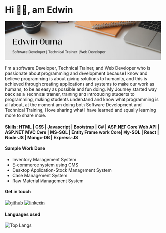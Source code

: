 # Hi 👋🏾, am Edwin

![I am GitHub Readme Generator's creator](https://github.com/Edouma/Edouma/blob/main/banner3.png)

I'm a software Developer, Technical Trainer, and Web Developer who is passionate about programming and development because I know and believe programming is about giving solutions to humanity, and this is achieved through creating applications and systems to make our work as humans, to be as easy as possible and fun doing. My Journey started way back as a Technical trainer, training and introducing students to programming, making students understand and know what programming is all about, at the moment am doing both Software Development and Technical Training, I love sharing what I have learned and equally learning more to share more.

#### Skills: HTML | CSS | Javascript | Bootstrap | C# | ASP.NET Core Web API | ASP.NET MVC Core | MS-SQL | Entity Frame work Core| My-SQL | React | Node-JS | Mongo-DB | Express-JS

#### Sample Work Done
-  Inventory Management System
-  E-commerce system using CMS
-  Desktop Application-Stock Management System
-  Case Management System
-  Raw Material Management System

#### Get in touch
[<img src='https://cdn.jsdelivr.net/npm/simple-icons@3.0.1/icons/github.svg' alt='github' height='30'>](https://github.com/Edouma)  [<img src='https://cdn.jsdelivr.net/npm/simple-icons@3.0.1/icons/linkedin.svg' alt='linkedin' height='30'>](https://www.linkedin.com/in/edwin-ouma-21825248//)  

#### Languages used
![Top Langs](https://github-readme-stats.vercel.app/api/top-langs/?username=Edouma)

<!--<a href='https://docs.github.com/en/developers'><img src='https://raw.githubusercontent.com/acervenky/animated-github-badges/master/assets/devbadge.gif' width='40' height='40'></a> <a href='https://github.com/pricing'><img src='https://raw.githubusercontent.com/acervenky/animated-github-badges/master/assets/pro.gif' width='40' height='40'></a> <a href='https://stars.github.com/'><img src='https://raw.githubusercontent.com/acervenky/animated-github-badges/master/assets/starbadge.gif' width='35' height='35'></a> <a href='https://docs.github.com/en/github/supporting-the-open-source-community-with-github-sponsors'><img src='https://raw.githubusercontent.com/acervenky/animated-github-badges/master/assets/sponsorbadge.gif' width='35' height='35'></a> --!>
